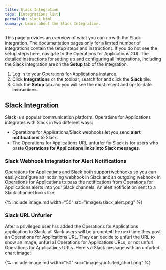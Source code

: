 ```yaml
---
title: Slack Integration
tags: [integrations list]
permalink: slack.html
summary: Learn about the Slack Integration.
---
```


This page provides an overview of what you can do with the Slack integration. The documentation pages only for a limited number of integrations contain the setup steps and instructions. If you do not see the setup steps here, navigate to the Operations for Applications GUI. The detailed instructions for setting up and configuring all integrations, including the Slack integration are on the **Setup** tab of the integration.

1. Log in to your Operations for Applications instance. 
2. Click **Integrations** on the toolbar, search for and click the **Slack** tile. 
3. Click the **Setup** tab and you will see the most recent and up-to-date instructions.

## Slack Integration

Slack is a popular communication platform. Operations for Applications integrates with Slack in two different ways: 
* Operations for Applications/Slack webhooks let you send **alert notifications** to Slack. 
* The Operations for Applications URL unfurler for Slack is for users who paste **Operations for Applications links into Slack messages**.

### Slack Webhook Integration for Alert Notifications

Operations for Applications and Slack both support webhooks so you can easily configure an incoming webhook in Slack and an outgoing webhook in Operations for Applications to pass the notifications from Operations for Applications alerts into your Slack channels. An alert notification sent to a Slack channel looks like:

{% include image.md width="50" src="images/slack_alert.png" %}

### Slack URL Unfurler

After a privileged user has added the Operations for Applications application to Slack, all Slack users will be prompted the next time they post an Operations for Applications URL. They can decide to unfurl the URL to show an image, unfurl all Operations for Applications URLs, or not unfurl Operations for Applications URLs. Here's a Slack message with an unfurled chart image:

{% include image.md width="50" src="images/unfurled_chart.png" %}




